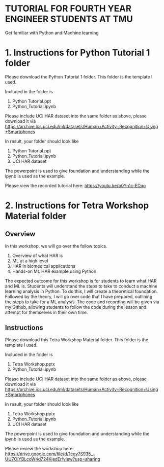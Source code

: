 # TUTORIAL FOR FOURTH YEAR ENGINEER STUDENTS AT TMU 
Get familiar with Python and Machine learning

# 1. Instructions for Python Tutorial 1 folder

Please download the Python Tutorial 1 folder. This folder is the template I used.

Included in the folder is 
1. Python Tutorial.ppt
2. Python_Tutorial.ipynb

Please include UCI HAR dataset into the same folder as above, please download it via https://archive.ics.uci.edu/ml/datasets/Human+Activity+Recognition+Using+Smartphones 

In result, your folder should look like
1. Python Tutorial.ppt
2. Python_Tutorial.ipynb
3. UCI HAR dataset

The powerpoint is used to give foundation and understanding while the ipynb is used as the example.

Please view the recorded tutorial here: https://youtu.be/b0Yn1c-EDqo




# 2. Instructions for Tetra Workshop Material folder

## Overview
In this workshop, we will go over the follow topics. 

1. Overview of what HAR is
2. ML at a high level
3. HAR in biomedical applications
4. Hands-on ML HAR example using Python

The expected outcome for this workshop is for students to learn what HAR and ML is. Students will understand the steps to take to conduct a machine learning analysis in Python. To do this, I will create a theoretical foundation. Followed by the theory, I will go over code that I have prepared, outlining the steps to take for a ML analysis. The code and recording will be given via my Github, allowing students to follow the code during the lesson and attempt for themselves in their own time.

## Instructions

Please download this Tetra Workshop Material folder. This folder is the template I used.

Included in the folder is 
1. Tetra Workshop.pptx
2. Python_Tutorial.ipynb

Please include UCI HAR dataset into the same folder as above, please download it via https://archive.ics.uci.edu/ml/datasets/Human+Activity+Recognition+Using+Smartphones 

In result, your folder should look like
1. Tetra Workshop.pptx
2. Python_Tutorial.ipynb
3. UCI HAR dataset

The powerpoint is used to give foundation and understanding while the ipynb is used as the example.

Please review the workshop here: https://drive.google.com/file/d/1cgy7S935_-UU7OiYBLcoW4d724KjedEr/view?usp=sharing




